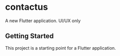# contactus

A new Flutter application.
UI/UX only

## Getting Started

This project is a starting point for a Flutter application.

